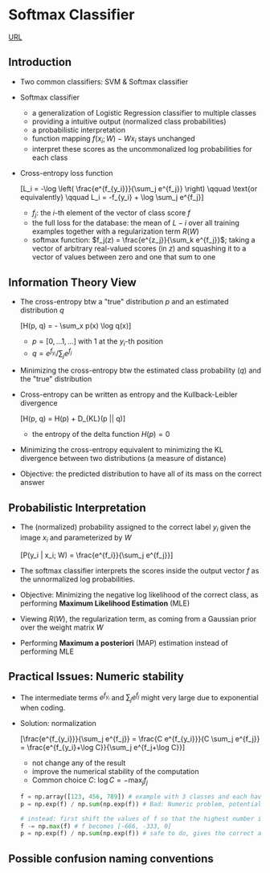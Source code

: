 # Softmax Classifier

[URL](http://cs231n.github.io/linear-classify/#softmax)

## Introduction

+ Two common classifiers: SVM & Softmax classifier

+ Softmax classifier
  + a generalization of Logistic Regression classifier to multiple classes
  + providing a intuitive output (normalized class probabilities)
  + a probabilistic interpretation 
  + function mapping $f(x_i; W) - Wx_i$ stays unchanged
  + interpret these scores as the uncommonalized log probabilities for each class

+ Cross-entropy loss function

  \[L_i = -\log \left( \frac{e^{f_{y_i}}}{\sum_j e^{f_j}} \right) \qquad \text{or equivalently} \qquad L_i = -f_{y_i} + \log \sum_j e^{f_j}\]

  + $f_j$: the $i$-th element of the vector of class score $f$
  + the full loss for the database: the mean of $L-i$ over all training examples together with a regularization term $R(W)$
  + softmax function: $f_j(z) = \frac{e^{z_j}}{\sum_k e^{f_j}}$; taking a vector of arbitrary real-valued scores (in $z$) and squashing it to a vector of values between zero and one that sum to one


## Information Theory View

+ The cross-entropy btw a "true" distribution $p$ and an estimated distribution $q$

  \[H(p, q) = - \sum_x p(x) \log q(x)\]

  + $p = [0, \dots 1, \dots]$ with 1 at the $y_i$-th position
  + $q = e^{f_{y_i}} / \sum_j e^{f_j}$

+ Minimizing the cross-entropy btw the estimated class probability ($q$) and the "true" distribution

+ Cross-entropy can be written as entropy and the Kullback-Leibler divergence

  \[H(p, q) = H(p) + D_{KL}(p || q)\]

  + the entropy of the delta function $H(p) = 0$ 

+ Minimizing the cross-entropy equivalent to minimizing the KL divergence between two distributions (a measure of distance)

+ Objective: the predicted distribution to have all of its mass on the correct answer


## Probabilistic Interpretation

+ The (normalized) probability assigned to the correct label $y_i$ given the image $x_i$ and parameterized by $W$

  \[P(y_i | x_i; W) = \frac{e^{f_i}}{\sum_j e^{f_j}}\]

+ The softmax classifier interprets the scores inside the output vector $f$ as the unnormalized log probabilities.

+ Objective: Minimizing the negative log likelihood of the correct class, as performing __Maximum Likelihood Estimation__ (MLE)

+ Viewing $R(W)$, the regularization term, as coming from a Gaussian prior over the weight matrix $W$

+ Performing __Maximum a posteriori__ (MAP) estimation instead of performing MLE


## Practical Issues: Numeric stability

+ The intermediate terms $e^{f_{y_i}}$ and $\sum_j e^{f_j}$ might very large due to exponential when coding.

+ Solution: normalization

  \[\frac{e^{f_{y_i}}}{\sum_j e^{f_j}} = \frac{C e^{f_{y_i}}}{C \sum_j e^{f_j}} = \frac{e^{f_{y_i}+\log C}}{\sum_j e^{f_j+\log C}}\]

  + not change any of the result
  + improve the numerical stability of the computation
  + Common choice $C$: $\log C = -\max_j f_j$

  ```python
  f = np.array([123, 456, 789]) # example with 3 classes and each having large scores
  p = np.exp(f) / np.sum(np.exp(f)) # Bad: Numeric problem, potential blowup

  # instead: first shift the values of f so that the highest number is 0:
  f -= np.max(f) # f becomes [-666, -333, 0]
  p = np.exp(f) / np.sum(np.exp(f)) # safe to do, gives the correct answer
  ```


## Possible confusion naming conventions






